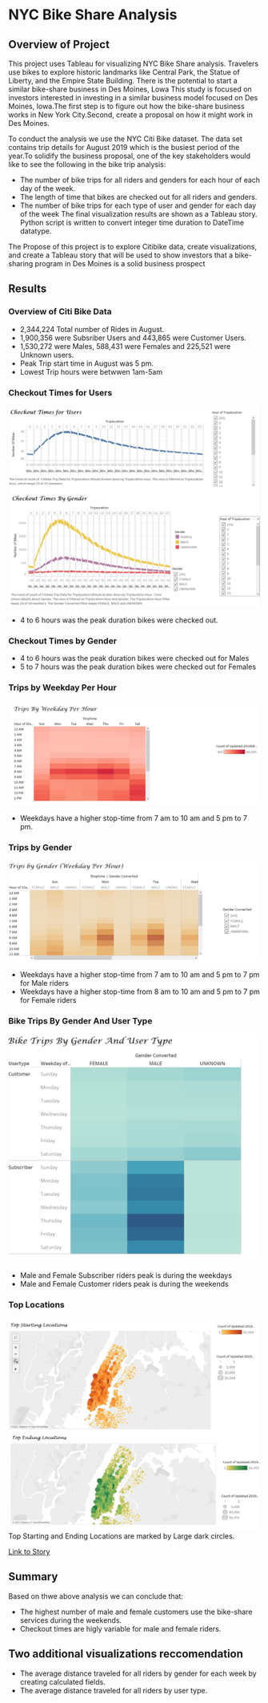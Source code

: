 # NYC Bike Share Analysis

## Overview of Project

This project uses Tableau for visualizing NYC Bike Share analysis. Travelers use bikes to explore historic landmarks like Central Park, the Statue of Liberty, and the Empire State Building. There is the potential to start a similar bike-share business in Des Moines, Lowa This study is focused on investors interested in investing in a similar business model focused on Des Moines, Iowa.The first step is to figure out how the bike-share business works in New York City.Second, create a proposal on how it might work in Des Moines.

To conduct the analysis we use the NYC Citi Bike dataset. The data set contains trip details for August 2019 which is the busiest period of the year.To solidify the business proposal, one of the key stakeholders would like to see the following in the bike trip analysis:

- The number of bike trips for all riders and genders for each hour of each day of the week.
- The length of time that bikes are checked out for all riders and genders.
- The number of bike trips for each type of user and gender for each day of the week
 The final visualization results are shown as a Tableau story. Python script is written to convert integer time duration to DateTime datatype.
 
The Propose of this project is to explore Citibike data, create visualizations, and create a Tableau story that will be used to show investors that a bike-sharing program in Des Moines is a solid business prospect

## Results

### Overview of Citi Bike Data 

- 2,344,224 Total number of Rides in August.
- 1,900,356 were Subsriber Users and 443,865 were Customer Users.
- 1,530,272 were Males, 588,431 were Females and 225,521 were Unknown users.
- Peak Trip start time in August was 5 pm.
- Lowest Trip hours were betwwen 1am-5am

### Checkout Times for Users

![Checkout Times for Users by gender.png](https://github.com/smj452/Bikesharing/blob/main/Resources/Checkout%20Times%20for%20Users%20by%20gender.png)

- 4 to 6 hours was the peak duration bikes were checked out.

### Checkout Times by Gender

- 4 to 6 hours was the peak duration bikes were checked out for Males
- 5 to 7 hours was the peak duration bikes were checked out for Females

### Trips by Weekday Per Hour
![Trips by Weekday per Hour.png](https://github.com/smj452/Bikesharing/blob/main/Resources/Trips%20by%20Weekday%20per%20Hour.png)

- Weekdays have a higher stop-time from 7 am to 10 am and 5 pm to 7 pm.

### Trips by Gender

![Trips by Gender (Weekday per Hour).png](https://github.com/smj452/Bikesharing/blob/main/Resources/Trips%20by%20Gender%20(Weekday%20per%20Hour).png)

- Weekdays have a higher stop-time from 7 am to 10 am and 5 pm to 7 pm for Male riders
- Weekdays have a higher stop-time from 8 am to 10 am and 5 pm to 7 pm for Female riders

### Bike Trips By Gender And User Type
![Bike Trips By Gender And User Type.png](https://github.com/smj452/Bikesharing/blob/main/Resources/Bike%20Trips%20By%20Gender%20And%20User%20Type.png)

- Male and Female Subscriber riders peak is during the weekdays
- Male and Female Customer riders peak is during the weekends 

### Top Locations

![Top Starting and Ending Locations.png](https://github.com/smj452/Bikesharing/blob/main/Resources/Top%20Starting%20and%20Ending%20Locations.png)
Top Starting and Ending Locations are marked by Large dark circles.

[Link to Story](https://us-west-2b.online.tableau.com/#/site/shanu/views/DesMoinesBikeShare/DesMoinesBikeShare?:iid=3)

## Summary

Based on thwe above analysis we can conclude that:
- The highest number of male and female customers use the bike-share services during the weekends.
- Checkout times are higly variable for male and female riders.

## Two additional visualizations reccomendation

- The average distance traveled for all riders by gender for each week by creating calculated fields.
- The average distance traveled for all riders by user type.
